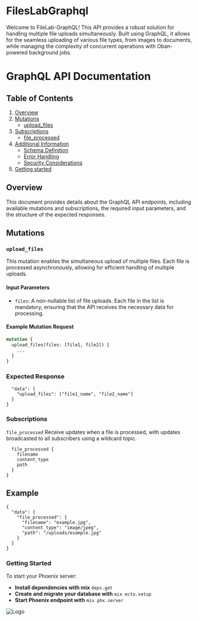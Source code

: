 # FilesLabGraphql

Welcome to FileLab-GraphQL! This API provides a robust solution for handling multiple file uploads simultaneously. Built using GraphQL, it allows for the seamless uploading of various file types, from images to documents, while managing the complexity of concurrent operations with Oban-powered background jobs.

# GraphQL API Documentation

## Table of Contents

1. [Overview](#overview)
2. [Mutations](#mutations)
   - [upload_files](#upload_files)
3. [Subscriptions](#subscriptions)
   - [file_processed](#file_processed)
4. [Additional Information](#additional-information)
   - [Schema Definition](#schema-definition)
   - [Error Handling](#error-handling)
   - [Security Considerations](#security-considerations)
5. [Getting started](#getting-tarted)

## Overview

This document provides details about the GraphQL API endpoints, including available mutations and subscriptions, the required input parameters, and the structure of the expected responses.

## Mutations

### `upload_files`

This mutation enables the simultaneous upload of multiple files. Each file is processed asynchronously, allowing for efficient handling of multiple uploads.

#### Input Parameters

- `files`: A non-nullable list of file uploads. Each file in the list is mandatory, ensuring that the API receives the necessary data for processing.

#### Example Mutation Request

```graphql
mutation {
  upload_files(files: [file1, file2]) {
    ...
  }
}
```

### Expected Response

```{
  "data": {
    "upload_files": ["file1_name", "file2_name"]
  }
}
```

### Subscriptions

`file_processed`
Receive updates when a file is processed, with updates broadcasted to all subscribers using a wildcard topic.

```subscription {
  file_processed {
    filename
    content_type
    path
  }
}
```

## Example

```
{
  "data": {
    "file_processed": {
      "filename": "example.jpg",
      "content_type": "image/jpeg",
      "path": "/uploads/example.jpg"
    }
  }
}
```

### Getting Started

To start your Phoenix server:
- **Install dependencies with mix** `deps.get`
- **Create and migrate your database with** `mix ecto.setup`
- **Start Phoenix endpoint with** `mix phx.server`


![Logo](/files_lab_graphql/priv/static/images/)
